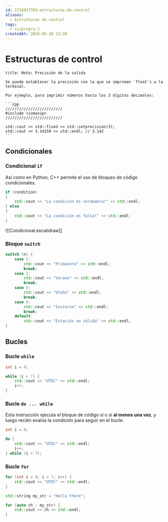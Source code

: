 ```yaml
---
id: 1716917783-estructuras-de-control
aliases:
  - Estructuras de control
tags:
  - cs/progra-2
createdAt: 2024-05-28 12:36
---
```


# Estructuras de control

````ad-note
title: Nota: Precisión de la salida

Se puede establecer la precisión con la que se imprimen `float`s a la terminal.

Por ejemplo, para imprimir números hasta los 3 dígitos decimales:

```cpp
/////////////////////////
#include <iomanip>
/////////////////////////

std::cout << std::fixed << std::setprecision(3);
std::cout << 3.14159 << std::endl; // 3.142
```

````

## Condicionales

### Condicional `if`

Así como en Python, C++ permite el uso de bloques de código condicionales.

```cpp
if (condition)
{
	std::cout << "La condición es verdadera!" << std::endl;
} else
{
	std::cout << "La condición es falsa!" << std::endl;
}
```

![[Condicional.excalidraw]]

### Bloque `switch`

```cpp
switch (n) {
	case 1:
		std::cout << "Primavera" << std::endl;
		break;
	case 2:
		std::cout << "Verano" << std::endl;
		break;
	case 3:
		std::cout << "Otoño" << std::endl;
		break;
	case 4:
		std::cout << "Invierno" << std::endl;
		break;
	default:
		std::cout << "Estación no válida" << std::endl;
}
```

## Bucles

### Bucle `while`

```cpp
int i = 0;

while (i < 7) {
	std::cout << "UTEC" << std::endl;
	i++;
}
```

### Bucle `do ... while`

Esta instrucción ejecuta el bloque de código sí o sí **al menos una vez**, y luego recién evalúa la condición para seguir en el bucle.

```cpp
int i = 0;

do {
	std::cout << "UTEC" << std::endl;
	i++;
} while (i < 7);
```

### Bucle `for`

```cpp
for (int i = 0; i < 7; i++) {
	std::cout << "UTEC" << std::endl;
}

std::string my_str = "Hello there";

for (auto ch : my_str) {
	std::cout << ch << std::endl;
}
```
